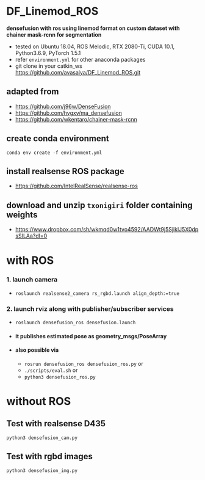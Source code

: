 # DF_Linemod_ROS
**densefusion with ros using linemod format on custom dataset with chainer mask-rcnn for segmentation**
* tested on Ubuntu 18.04, ROS Melodic, RTX 2080-Ti, CUDA 10.1, Python3.6.9, PyTorch 1.5.1
* refer `environment.yml` for other anaconda packages
* git clone in your catkin_ws https://github.com/avasalya/DF_Linemod_ROS.git

## adapted from
* https://github.com/j96w/DenseFusion
* https://github.com/hygxy/ma_densefusion
* https://github.com/wkentaro/chainer-mask-rcnn

## create conda environment
`conda env create -f environment.yml`

## install realsense ROS package
* https://github.com/IntelRealSense/realsense-ros

## download and unzip `txonigiri` folder containing weights
* https://www.dropbox.com/sh/wkmqd0w1tvo4592/AADWt9j5SjiklJ5X0dpsSILAa?dl=0

# with ROS
### 1. launch camera
* `roslaunch realsense2_camera rs_rgbd.launch align_depth:=true`

### 2. launch rviz along with publisher/subscriber services
* `roslaunch densefusion_ros densefusion.launch`
* #### it publishes estimated pose as geometry_msgs/PoseArray
* #### also possible via
  * `rosrun densefusion_ros densefusion_ros.py` or
  * `./scripts/eval.sh` or 
  * `python3 densefusion_ros.py`



# without ROS
## Test with realsense D435
`python3 densefusion_cam.py`

## Test with rgbd images
`python3 densefusion_img.py`
